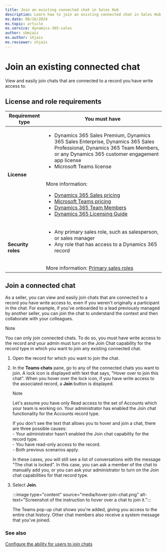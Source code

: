 ```yaml
---
title: Join an existing connected chat in Sales Hub
description: Learn how to join an existing connected chat in Sales Hub.
ms.date: 08/16/2024
ms.topic: article
ms.service: dynamics-365-sales
author: sbmjais
ms.author: shjais
ms.reviewer: shjais 
---
```


# Join an existing connected chat

View and easily join chats that are connected to a record you have write access to.

## License and role requirements

| Requirement type | You must have |
|-----------------------|---------|
| **License** | <ul><li>Dynamics 365 Sales Premium, Dynamics 365 Sales Enterprise, Dynamics 365 Sales Professional, Dynamics 365 Team Members, or any Dynamics 365 customer engagement app license</li> <li>Microsoft Teams license</li></ul>  <br>More information: <ul><li>[Dynamics 365 Sales pricing](https://dynamics.microsoft.com/sales/pricing/)</li><li>[Microsoft Teams pricing](https://www.microsoft.com/microsoft-teams/compare-microsoft-teams-options?activetab=pivot:primaryr2&rtc=1)</li><li>[Dynamics 365 Team Members](/dynamics365/get-started/team-members-license)</li><li>[Dynamics 365 Licensing Guide](https://go.microsoft.com/fwlink/?LinkId=866544&clcid=0x409)</li></ul> |
| **Security roles** | <ul><li>Any primary sales role, such as salesperson, or sales manager</li><li>Any role that has access to a Dynamics 365 record</li></ul> <br>  More information: [Primary sales roles](../security-roles-for-sales.md#primary-sales-roles)|

## Join a connected chat

As a seller, you can view and easily join chats that are connected to a record you have write access to, even if you weren't originally a participant in the chat. For example, if you've onboarded to a lead previously managed by another seller, you can join the chat to understand the context and then collaborate with your colleagues.

> [!NOTE]
> You can only join connected chats. To do so, you must have write access to the record and your admin must turn on the Join Chat capability for the record type in which you want to join any existing connected chat.

1. Open the record for which you want to join the chat.

2. In the **Teams chats** pane, go to any of the connected chats you want to join. A lock icon is displayed with text that says, "Hover over to join this chat". When you hover over the lock icon, if you have write access to the associated record, a **Join** button is displayed.

    > [!NOTE]
    > Let's assume you have only Read access to the set of Accounts which your team is working on. Your administrator has enabled the Join chat functionality for the Accounts record type.
    >
    > If you don't see the text that allows you to hover and join a chat, there are three possible causes:<br> - Your administrator hasn't enabled the Join chat capability for the record type.<br> - You have read-only access to the record.<br> - Both previous scenarios apply.
    >     
    > In these cases, you will still see a list of conversations with the message "The chat is locked". In this case, you can ask a member of the chat to manually add you, or you can ask your administrator to turn on the Join chat capabilities for that record type. 

3. Select **Join**.

    :::image type="content" source="media/hover-join-chat.png" alt-text="Screenshot of the instruction to hover over a chat to join it.":::

    The Teams pop-up chat shows you're added, giving you access to the entire chat history. Other chat members also receive a system message that you've joined.

### See also

[Configure the ability for users to join chats](enable-join-chat.md)

